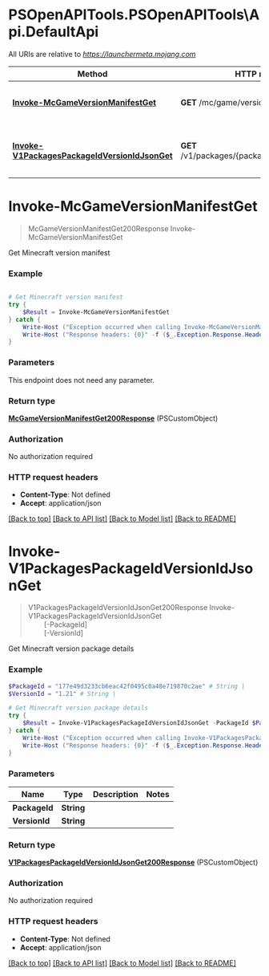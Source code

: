 # PSOpenAPITools.PSOpenAPITools\Api.DefaultApi

All URIs are relative to *https://launchermeta.mojang.com*

Method | HTTP request | Description
------------- | ------------- | -------------
[**Invoke-McGameVersionManifestGet**](DefaultApi.md#Invoke-McGameVersionManifestGet) | **GET** /mc/game/version_manifest | Get Minecraft version manifest
[**Invoke-V1PackagesPackageIdVersionIdJsonGet**](DefaultApi.md#Invoke-V1PackagesPackageIdVersionIdJsonGet) | **GET** /v1/packages/{packageId}/{versionId}.json | Get Minecraft version package details


<a id="Invoke-McGameVersionManifestGet"></a>
# **Invoke-McGameVersionManifestGet**
> McGameVersionManifestGet200Response Invoke-McGameVersionManifestGet<br>

Get Minecraft version manifest

### Example
```powershell

# Get Minecraft version manifest
try {
    $Result = Invoke-McGameVersionManifestGet
} catch {
    Write-Host ("Exception occurred when calling Invoke-McGameVersionManifestGet: {0}" -f ($_.ErrorDetails | ConvertFrom-Json))
    Write-Host ("Response headers: {0}" -f ($_.Exception.Response.Headers | ConvertTo-Json))
}
```

### Parameters
This endpoint does not need any parameter.

### Return type

[**McGameVersionManifestGet200Response**](McGameVersionManifestGet200Response.md) (PSCustomObject)

### Authorization

No authorization required

### HTTP request headers

 - **Content-Type**: Not defined
 - **Accept**: application/json

[[Back to top]](#) [[Back to API list]](../README.md#documentation-for-api-endpoints) [[Back to Model list]](../README.md#documentation-for-models) [[Back to README]](../README.md)

<a id="Invoke-V1PackagesPackageIdVersionIdJsonGet"></a>
# **Invoke-V1PackagesPackageIdVersionIdJsonGet**
> V1PackagesPackageIdVersionIdJsonGet200Response Invoke-V1PackagesPackageIdVersionIdJsonGet<br>
> &nbsp;&nbsp;&nbsp;&nbsp;&nbsp;&nbsp;&nbsp;&nbsp;[-PackageId] <String><br>
> &nbsp;&nbsp;&nbsp;&nbsp;&nbsp;&nbsp;&nbsp;&nbsp;[-VersionId] <String><br>

Get Minecraft version package details

### Example
```powershell
$PackageId = "177e49d3233cb6eac42f0495c0a48e719870c2ae" # String | 
$VersionId = "1.21" # String | 

# Get Minecraft version package details
try {
    $Result = Invoke-V1PackagesPackageIdVersionIdJsonGet -PackageId $PackageId -VersionId $VersionId
} catch {
    Write-Host ("Exception occurred when calling Invoke-V1PackagesPackageIdVersionIdJsonGet: {0}" -f ($_.ErrorDetails | ConvertFrom-Json))
    Write-Host ("Response headers: {0}" -f ($_.Exception.Response.Headers | ConvertTo-Json))
}
```

### Parameters

Name | Type | Description  | Notes
------------- | ------------- | ------------- | -------------
 **PackageId** | **String**|  | 
 **VersionId** | **String**|  | 

### Return type

[**V1PackagesPackageIdVersionIdJsonGet200Response**](V1PackagesPackageIdVersionIdJsonGet200Response.md) (PSCustomObject)

### Authorization

No authorization required

### HTTP request headers

 - **Content-Type**: Not defined
 - **Accept**: application/json

[[Back to top]](#) [[Back to API list]](../README.md#documentation-for-api-endpoints) [[Back to Model list]](../README.md#documentation-for-models) [[Back to README]](../README.md)

